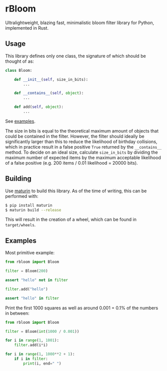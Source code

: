 # rBloom

Ultralightweight, blazing fast, minimalistic bloom filter library for Python, implemented in Rust.

## Usage

This library defines only one class, the signature of which should be thought of as:

```python
class Bloom:

    def __init__(self, size_in_bits):
        ...

    def __contains__(self, object):
        ...

    def add(self, object):
        ...
```

See [examples](#examples).

The size in bits is equal to the theoretical maximum amount of objects that could be
contained in the filter. However, the filter should ideally be significantly larger
than this to reduce the likelihood of birthday collisions, which in practice result
in a false positive `True` returned by the `__contains__` method. To decide on an ideal
size, calculate `size_in_bits` by dividing the maximum number of expected items by the
maximum acceptable likelihood of a false positive
(e.g. 200 items / 0.01 likelihood = 20000 bits).

## Building

Use [maturin](https://github.com/PyO3/maturin) to build this library.
As of the time of writing, this can be performed with:

```sh
$ pip install maturin
$ maturin build --release
```

This will result in the creation of a wheel, which can be found in `target/wheels`.

## Examples

Most primitive example:

```python
from rbloom import Bloom

filter = Bloom(200)

assert "hello" not in filter

filter.add("hello")

assert "hello" in filter
```

Print the first 1000 squares as well as around 0.001 = 0.1% of the numbers in between:

```python
from rbloom import Bloom

filter = Bloom(int(1000 / 0.001))

for i in range(1, 1001):
    filter.add(i*i)

for i in range(1, 1000**2 + 1):
    if i in filter:
        print(i, end=" ")
```
